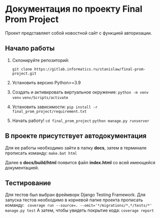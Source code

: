 # Документация по проекту Final Prom Project

Проект представляет собой новостной сайт с функцией авторизации.

## Начало работы

 1. Склонируйте репозиторий: 
 
	`git clone https://gitlab.informatics.ru/stanislaw/final-prom-project.git`

2. Установить версию Python>=3.9
3. Создать и активировать виртуальное окружение:
`python -m venv venv`
`venv/Scripts/activate`
4. Установить зависимости:
`pip install -r final_prom_project/requirement.txt`
5. Начать работу!
`cd final_prom_project`
`python manage.py runserver`

    

## В проекте присутствует автодокументация

Для ее работы необходимо зайти в папку **docs**, затем в терминале прописать команду:
`make.bat html`

Далее в **docs/build/html** появится файл **index.html** со всей имеющейся документацией.

## Тестирование

Для тестов был выбран фреймворк Django Testing Framework. 
Для запуска тестов необходимо в корневой папке проекта прописать команду:
` coverage run --source=. --omit='*/migrations/*,*/tests/*' manage.py test`
А затем, чтобы увидеть покрытие кода:
`coverage report`
